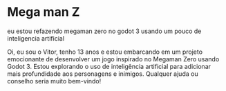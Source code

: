 # Mega man Z
 
eu estou refazendo megaman zero no godot 3 usando um pouco de inteligencia artificial

Oi, eu sou o Vitor, tenho 13 anos e estou embarcando em um projeto emocionante de desenvolver um jogo inspirado no Megaman Zero usando Godot 3. Estou explorando o uso de inteligência artificial para adicionar mais profundidade aos personagens e inimigos. Qualquer ajuda ou conselho seria muito bem-vindo!
